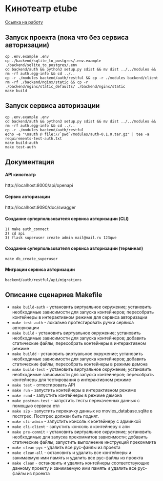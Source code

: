 # Кинотеатр etube

[Ссылка на работу](https://github.com/xh4vm/etube-FastAPI)

## Запуск проекта (пока что без сервиса авторизации)
``` 
cp .env.example .env
cp ./backend/sqlite_to_postgres/.env.example ./backend/sqlite_to_postgres/.env
cd backend/auth && python3 setup.py sdist && mv dist ../../modules && rm -rf auth.egg-info && cd ../..
cp -r ./modules backend/auth/restful && cp -r ./modules backend/client
rm -rf ./backend/nginx/static && cp -r ./backend/nginx/static_defaults/ ./backend/nginx/static
make build
```

## Запуск сервиса авторизации
```
cp .env.example .env
cd backend/auth && python3 setup.py sdist && mv dist ../../modules && rm -rf auth.egg-info && cd ../..
cp -r ./modules backend/auth/restful
echo -e "\nauth @ file://`pwd`/modules/auth-0.1.0.tar.gz" | tee -a requirements-test-auth.txt 
make build-auth
make test-auth
```

## Документация
#### API кинотеатр
http://localhost:8000/api/openapi
#### Сервис авторизации
http://localhost:9090/doc/swagger
#### Cоздание суперпользователя сервиса авторизации (CLI)
```
1) make auth_connect
2) cd api
3) flask superuser create admin mail@mail.ru 123qwe
```
#### Cоздание суперпользователя сервиса авторизации (терминал)
```
make db_create_superuser
```

#### Миграции сервиса авторизации
```
backend/auth/restful/api/migrations
```

## Описание сценариев Makefile
- `make build-auth` - установить виртуальное окружение; установить необходимые зависимости для запуска контейнеров; пересобрать контейнеры в интерактивном режиме для сервиса авторизации
- `make test-auth` - локально протестировать ручки сервиса авторизации
- `make build` - установить виртуальное окружение; установить необходимые зависимости для запуска контейнеров; добавить статические файлы; пересобрать контейнеры в интерактивном режиме
- `make buildd` -  установить виртуальное окружение; установить необходимые зависимости для запуска контейнеров; добавить статические файлы; пересобрать контейнеры в режиме демона
- `make build-test` - установить виртуальное окружение; установить необходимые зависимости для запуска контейнеров;  пересобрать контейнеры для тестирования в интерактивном режиме
- `make test` - оттестировать API
- `make run` - запустить контейнеры в интерактивном режиме
- `make rund` - запустить контейнеры в режиме демона 
- `make postman-test` - запустить тесты перекаченных данных с помощью сервиса етл
- `make s2p` - запустить перекачку данных из movies_database.sqlite в постгрес. Постгрес должен быть поднят.
- `make cli-admin` - запустить консоль к контейнеру с админкой
- `make cli-client` - запустить консоль к контейнеру с апи
- `make pre-commit` - установить виртуальное окружение; установить необходимые для запуска прекоммитов зависимости; добавить статические файлы; запустить выполнение инструкций прекоммита
- `make clean-pyc` - удалить все pyc-файлы из проекта
- `make clean-all` - остановить и удалить все контейнеры и занимаемую ими память и удалить все pyc-файлы из проекта
- `make clean` - остановить и удалить контейнеры соответствующие данному проекту и занимаемую ими память и удалить все pyc-файлы из проекта
